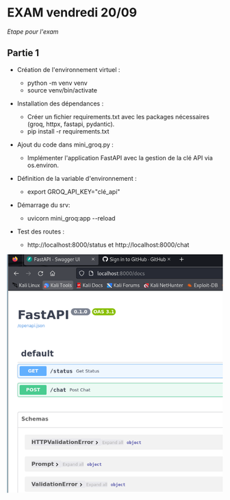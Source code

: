 # EXAM vendredi 20/09

*Etape pour l'exam*

## Partie 1
-  Création de l'environnement virtuel :
    - python -m venv venv
    - source venv/bin/activate

 - Installation des dépendances :
    - Créer un fichier requirements.txt avec les packages nécessaires (groq, httpx, fastapi, pydantic).
    - pip install -r requirements.txt
    
- Ajout du code dans mini_groq.py :
    - Implémenter l'application FastAPI avec la gestion de la clé API via os.environ.

- Définition de la variable d'environnement :
    - export GROQ_API_KEY="clé_api"
 
 - Démarrage du srv:
     - uvicorn mini_groq:app --reload

- Test des routes :
    - http://localhost:8000/status et http://localhost:8000/chat

![FastAPI Local Test](screenshot/docs.png)

